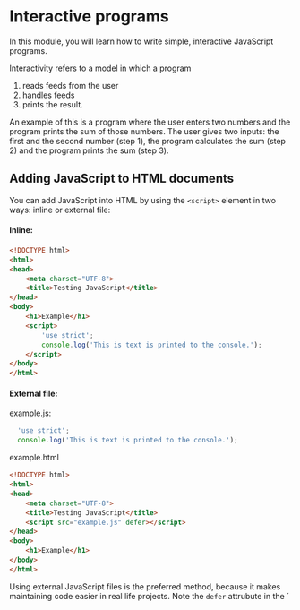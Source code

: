 # Interactive programs
In this module, you will learn how to write simple, interactive
JavaScript programs.

Interactivity refers to a model in which a program
1. reads feeds from the user
2. handles feeds
3. prints the result.

An example of this is a program where the user enters two numbers and the program prints
the sum of those numbers. The user gives two inputs: the first and the second number (step 1), the program calculates the
sum (step 2) and the program prints the sum (step 3).

## Adding JavaScript to HTML documents
You can add JavaScript into HTML by using the `<script>` element in two ways: inline or external file:

#### Inline: 
```html
<!DOCTYPE html>
<html>
<head>
    <meta charset="UTF-8">
    <title>Testing JavaScript</title>
</head>
<body>
    <h1>Example</h1>
    <script>
        'use strict';
        console.log('This is text is printed to the console.');
    </script>
</body>
</html>
```

#### External file:
example.js:
```javascript
  'use strict';
  console.log('This is text is printed to the console.');
```
example.html
```html
<!DOCTYPE html>
<html>
<head>
    <meta charset="UTF-8">
    <title>Testing JavaScript</title>
    <script src="example.js" defer></script>
</head>
<body>
    <h1>Example</h1>
</body>
</html>
```

Using external JavaScript files is the preferred method, because it makes maintaining code easier in real life projects. Note the `defer` attrubute in the ´<script>´ element. Defer specifies that the script is downloaded in parallel to parsing the page, and executed after the page has finished parsing. This means that scripts are executed after all the HTML elements of the document are ready. If the HTML elements are not there, obviously JavaScript cannot manipulate them and the app does not work. Before `defer` attribute existed, the same was achieved by placing the `<script>` elements to the end of the document right before ´</body>´ closing tag.

## Printing

Let’s start with a simple program that produces a printout for the user.

JavaScript offers three printing options:
1. Console log output
2. Pop-up warning window
3. Printing into a web page

Let's take a look at each printing method here. In the future, the use of the console log print will be used the most because it
is more appropriate for learning programming: printouts are displayed at once, not all
of the warning windows need to be acknowledged separately.

### Console log
The console log is generated using the `console.log ()` method.
The log output is usually displayed on the Console tab in the browser's developer tools.

```javascript
        console.log('Howdy partner!');
```

Output in the console window:

```monospace
Howdy partner!
```

### Pop-up window

A pop-up message window is generated with the [`alert`](BOM-DOM-event.md#alert-metodi)-function:
```javascript
        alert('Hi from here too!');
```

Selainikkunaan ilmestyvä viesti-ikkuna näyttää tältä:
![viesti-ikkuna](img/viesti_ikkuna.png)

### Printing into a web page

A JavaScript program can print HTML content as part of a web page using [dom methods](BOM-DOM-event.md##dom---document-object-model). For example, the following HTML page contains a JavaScript section that programmatically prints the contents of a paragraph element (`<p id="target"></p>`):

```html
<!DOCTYPE html>
<html>
<head>
    <meta charset="UTF-8">
    <title>Testing JavaScript</title>
</head>
<body>
<h1>Greeting</h1>
<p id="target"></p>
<script>
    'use strict';
    const name = 'Frank';
    document.querySelector('#target').innerHTML = 'Good morning, ' + name + '!');
</script>
</body>
</html>
```

The webpage you open looks like this in your browser:

![tulostus sivun sisällöksi](img/sivunsisalloksi.png)

In practice, software outputs are usually collected in their own functions, which are called as a result of some event, for example
pressing a button on a web page. This printing method requires the understandig of function and a document object model concepts, so it will not be discussed further in this context.

From now on, the examples use mostly the console printing option, the `console.log ()` method.

### String literals

Strings printed above such as `Howdy, partner!` are examples of string literals.
A literal refers to a value that is written in the program code as it is, i.e. they are hard coded.
String literals are always enclosed in quotation marks. In JavaScript it is a common practice to use single quotes.

Examples of string literals:
- `'Metropolia'`
- `'A2'`
- `'Here is some text.'`

Of the quotation marks, the JavaScript interpreter recognizes that this is a string literal.
In this case, the interpreter can handle it correctly, for example when asked to print its contents as is.

## Variables
The values required by the program can be stored in variables.
The values stored in the variable can be read many times during the program, and the values set once can be changed.

JavaScript variables are defined by a `const`,` let`, or `var` statement. The choice of a keyword affects the visibility of the variable: whether the variable appears at the code block or function level.
These programming language structures are discussed later; at this point, it is enough to learn how to define variables using the `const` and 'let' keywords.

For example, a variable called `name` is defined as follows:
```javascript
        let name;
```
At this point, the variable is defined, that is, from the program point of view it exists: a value can be set for it and its value can be read.
The value can be set and read any number of times; however, the value of a variable can only be read after the variable has been initialized, ie it has been set to a value for the first time.

The above variable can be initialized as follows:
```javascript
        name = 'Myles';
```


The variable could also be defined and initialized at the same time:
```javascript
        const name = 'Myles';
```

Variables are loosely typed, so when defining a variable, it is not necessary to say what value is to be stored in the variable — whether it is an integer (such as 17), a floating point number (such as 21.38), or a string (such as "computer").

The names of the variables are symbols invented by the programmer himself. Names can contain letters, numbers, and underscores and dollar signs. However, the variable name cannot begin with a numeric character. For example, `number2` and` kilograms` are valid variable names, but `7days` or `super-high` are not. In the names of variables, Scandinavian characters may be used. they are often avoided because there may be problems printing characters when your computer or browser has different country settings.

For example, the following program defines two variables, the first of which stores a string and the second an integer. The program then prints the values of the variables, replaces them with new values, and prints the changed values:
```javascript
        let number, name;
        number = 153;
        name = 'Anna';
        console.log(number);
        console.log(name);
        number = -17;
        name = 'Pekka';
        console.log(number);
        console.log(name);
```

Output produced by the program:
```
153
Anna
-17
Pekka
```   
### Variable types

Two types of variables were discussed above: integers and strings.
There are six primitive types of variables in JavaScript:
- boolean type, which can be `true` or` false`
- a numeric type that can contain an integer or a floating point number.
- string
- `null`, which indicates that the value is empty.
- `undefined`, which indicates that the specified variable has not yet been initialized, in which case its type is unknown.
- symbol to create unambiguous identifiers.

In addition to the elementary types listed above, JavaScript has an object type that can contain objects of arbitrarily complex structure.

The type of the variable can be tested with `typeOf`-operation:
```javascript
        const name = 'Ahmed';
        console.log(typeof name);
 ```
The program prints out "string".
 
### Changing the type

A numeric variable can be converted to a string using the `toString` method:
```javascript
        const age = 23;
        const ageStr = age.toString();
```
The conversion in the other direction can be done with the parseInt or parseFloat method:
```javascript
        const ageStr = '23';
        const moneyStr= '15.48';
        
        const age = parseInt(ageStr);
        const money = parseFloat(moneyStr);
```
The conversion can also be done with the unary `+` operation:
```javascript
        const money = +moneyStr;
```

        
        
### Combining strings
String concatenation is performed with the `+` operation.
For example, the following statement constructs an output of three substrings:
```javascript
        console.log('Good' + ' morning' + ' all.');
```

Printout:
```
Good morning all.
```

Alternatively, the substrings and the concatenated string could be stored in the variables and the value of the variable containing the concatenated string printed:

```javascript
        let first, second, third, all;
        first = 'Good ';
        second = 'morning ';
        third = 'all.';
        all = first + second + third;
        console.log(all);
```       

## Feed reading
In the previous examples, the printouts produced by the programs were always the same, and the user could not influence their content in any way.

Such programs are rare. In general, it is desired that the user be able to provide the program with inputs that affect the course of the program.

The input is read by the [`prompt ()`](BOM-DOM-event.md#prompt-method) function. The argument to the function is given to a string, which is presented to the user in a dialog box.
The following sentence asks the user for this name:

```javascript
     prompt('Type your name.');
```

A dialog box will appear in the browser window:

![dialogi-ikkuna](img/dialogi_ikkuna.png)

In that form, however, the question is quite useless, as the name given by the user is not recovered. Thus, feeds read from the user are almost invariably stored in variables so that the read feeds can be used later in the program.

The following example program asks for the user's name and greets him or her in person:

```javascript
     const name = prompt('Type your name.');
     console.log('Noice to meet you, ' + name);
```

## Mathematical operations

Numerical variables can be subjected to mathematical operations: for example, they can be added and subtracted and rounded to the desired accuracy.
Numerical values can also be generated using a random number generator.

### Basic calculations

The basic JavaScript calculations are:
- sumamtion (`+`)
- subtraction (`-`)
- multiplication (`*`)
- division (`/`)
- modulo (`%`)

```javascript
        let number = 3;
        number = number * 7;     // the value is now 21
        number = 1 + number/2;   // the value is now 11.5
        console.log(number);
```
The following operations can be used to change the value of a variable by one:
- add by one (`++`)
- subtract by one (`--`)

```javascript
        let number = 3;
        number++;     // the value is now 4
        number--;     // the value is again 3
        console.log(number);
```


You can also change the value more at once:
- increment by constant (`+ =`)
- reduction by constant (`- =`)
- multiplication by constant (`* =`)
- division by constant (`/ =`)

```javascript
        let number = 3;
        number *= 2;    // the value is now 6
        number /= 3;    // the value is now 2
        number += 7;   // the value is now 9
        number -=8;    // the value is now 1
        console.log(number);
```


### Mathematical functions

Many mathematical operations - such as calculating a cosine or taking the square root - are performed using mathematical methods using the `Math` object. For example, the following program prints the square root of a number 3 (`Math.sqrt`) and a random number (`Math.random`) between zero and one:
```javascript
        console.log(Math.sqrt(3));
        console.log(Math.random());
```

There is no need to memorize the methods provided by the Math object.When you type code in the IDE (for example, WebStorm) and enter the word `Math` after typing a period, the IDE provides a list of available methods and constants. You can also see from the list what arguments must be given for each of the methods; for example, the square root method `sqrt` requires an argument to be rooted, while the random random method does not require arguments,
You can also get acquainted with the available methods through the official JavaScript specification: <http://www.ecma-international.org/ecma-262/6.0/> (Chapter 20.2) or you can use one of the numerous JavaScript sources and teaching materials on the Internet.

## Automatic setting of variables
JavaScript programs run by default in the so-called in sloppy mode, where it is not mandatory to specify variables with the word `let` or `const`. In this case, a global (i.e., program-wide) variable is automatically defined each time the programmer places a value in the variable for the first time.

For example, the following program could run seemingly successfully:
```javascript
        let diameter = 0;
        diametr = 2340;
        console.log('The diameter is : ' + diameter);
```

However, the program prints zero as the diameter; this is due to a typo in the variable name by the programmer.
The program initially creates a variable called `diameter` defined by the` let` statement. However, the second line places the value in a variable with a different name, accidentally misspelled `diametr`. In this case, another variable is automatically created.
Eventually, the program has two different variables, and the program prints a diameter of zero due to the fact that the correct value `2340` was placed in the wrong variable. Instead, the value of the correctly spelled variable defined by the `let` statement had remained at zero.

Situations such as those described create semantic errors that are difficult to find, in which the execution of the program does not crash with an error message, but instead the program malfunctions.

Therefore, the automatic creation of undefined global variables should be prevented. This can be done by adding a `use strict` statement to the beginning of the program, which is written in quotation marks as below:

 ```javascript
         'use strict';
 ```

As a result, the program is executed in strict mode.
In strict mode, an error message is printed whenever an attempt is made to place a value in an undefined variable. The global variable is no longer created automatically, but requires typing a `let` or` const` statement. Using this configuration changes any misspellings that the user accidentally makes that are not noticed to visible syntax errors. This makes it easier to write programs that work properly.

For the reason described above, it is a good idea to use the `use strict` specification in each program.

## Designated Constants

In the previous examples, variables were used that were defined mainly by the `let` statement. The values of the variable, as the name implies, can be changed during program execution.

Sometimes a situation may arise where you want to create a variable to preserve a complex value, but the value of that variable is not intended to change during program execution. An example of such a value is, for example, a conversion factor of 4.1888 between two units of energy, calories and Joules.

To preserve such a constant value, a named constant defined by the word `const` may be used. The value of the designated constant can be set once, but it cannot be changed.

The following program asks the user for two values of calories and converts them to joules:
```javascript
        const multiplier = 4.1868;
        let k1, k2, j1, j2;
        k1 = prompt('Give the amount of energy for lunch (kcal).');
        k2 = prompt('Enter the amount of energy for dinner(kcal).');

        j1 = multiplier * k1;
        j2 = multiplier * k2;

        console.log('At breakfast you got '+j1+' kJ and at dinner you got '+j2+' kJ.');
```

The use of designated constant `multiplier` in strict mode ensures that the correct value is used for both multiplications. If the conversion factors were written to the program code twice, it is possible that a typographical error would have occurred in the decimals of the second factor, which would result in a small but difficult-to-detect calculation error in the final result.

### The use of designated constants in JavaScript vs other languages
Unlike many other languages, JavaScript tends to present almost all variables as named constants. So make it a habit to use the `const` keyword every time you create a new variable. You only need the `let` keyword when You want to change the value of a variable later.
